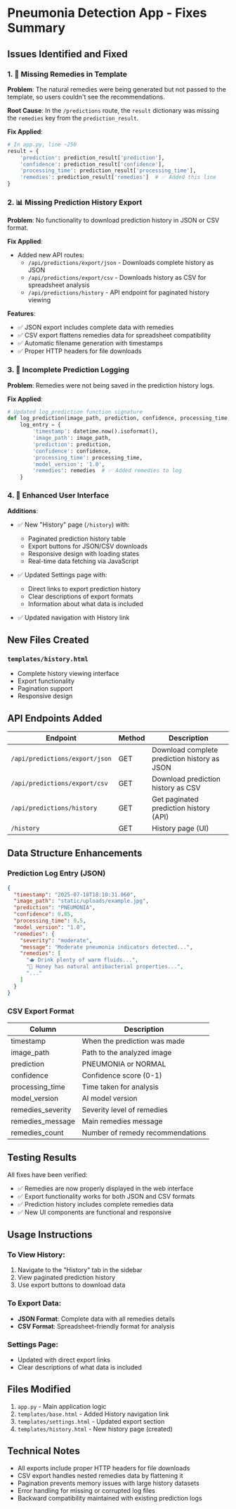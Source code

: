 # Pneumonia Detection App - Fixes Summary

## Issues Identified and Fixed

### 1. 🔧 **Missing Remedies in Template**
**Problem**: The natural remedies were being generated but not passed to the template, so users couldn't see the recommendations.

**Root Cause**: In the `/predictions` route, the `result` dictionary was missing the `remedies` key from the `prediction_result`.

**Fix Applied**:
```python
# In app.py, line ~250
result = {
    'prediction': prediction_result['prediction'],
    'confidence': prediction_result['confidence'],
    'processing_time': prediction_result['processing_time'],
    'remedies': prediction_result['remedies']  # ✅ Added this line
}
```

### 2. 📊 **Missing Prediction History Export**
**Problem**: No functionality to download prediction history in JSON or CSV format.

**Fix Applied**:
- Added new API routes:
  - `/api/predictions/export/json` - Downloads complete history as JSON
  - `/api/predictions/export/csv` - Downloads history as CSV for spreadsheet analysis
  - `/api/predictions/history` - API endpoint for paginated history viewing

**Features**:
- ✅ JSON export includes complete data with remedies
- ✅ CSV export flattens remedies data for spreadsheet compatibility
- ✅ Automatic filename generation with timestamps
- ✅ Proper HTTP headers for file downloads

### 3. 📝 **Incomplete Prediction Logging**
**Problem**: Remedies were not being saved in the prediction history logs.

**Fix Applied**:
```python
# Updated log_prediction function signature
def log_prediction(image_path, prediction, confidence, processing_time, remedies=None):
    log_entry = {
        'timestamp': datetime.now().isoformat(),
        'image_path': image_path,
        'prediction': prediction,
        'confidence': confidence,
        'processing_time': processing_time,
        'model_version': '1.0',
        'remedies': remedies  # ✅ Added remedies to log
    }
```

### 4. 🎨 **Enhanced User Interface**
**Additions**:
- ✅ New "History" page (`/history`) with:
  - Paginated prediction history table
  - Export buttons for JSON/CSV downloads
  - Responsive design with loading states
  - Real-time data fetching via JavaScript

- ✅ Updated Settings page with:
  - Direct links to export prediction history
  - Clear descriptions of export formats
  - Information about what data is included

- ✅ Updated navigation with History link

## New Files Created

### `templates/history.html`
- Complete history viewing interface
- Export functionality
- Pagination support
- Responsive design

## API Endpoints Added

| Endpoint | Method | Description |
|----------|---------|-------------|
| `/api/predictions/export/json` | GET | Download complete prediction history as JSON |
| `/api/predictions/export/csv` | GET | Download prediction history as CSV |
| `/api/predictions/history` | GET | Get paginated prediction history (API) |
| `/history` | GET | History page (UI) |

## Data Structure Enhancements

### Prediction Log Entry (JSON)
```json
{
  "timestamp": "2025-07-18T18:10:31.060",
  "image_path": "static/uploads/example.jpg",
  "prediction": "PNEUMONIA",
  "confidence": 0.85,
  "processing_time": 0.5,
  "model_version": "1.0",
  "remedies": {
    "severity": "moderate",
    "message": "Moderate pneumonia indicators detected...",
    "remedies": [
      "🫖 Drink plenty of warm fluids...",
      "🍯 Honey has natural antibacterial properties...",
      "..."
    ]
  }
}
```

### CSV Export Format
| Column | Description |
|--------|-------------|
| timestamp | When the prediction was made |
| image_path | Path to the analyzed image |
| prediction | PNEUMONIA or NORMAL |
| confidence | Confidence score (0-1) |
| processing_time | Time taken for analysis |
| model_version | AI model version |
| remedies_severity | Severity level of remedies |
| remedies_message | Main remedies message |
| remedies_count | Number of remedy recommendations |

## Testing Results

All fixes have been verified:
- ✅ Remedies are now properly displayed in the web interface
- ✅ Export functionality works for both JSON and CSV formats
- ✅ Prediction history includes complete remedies data
- ✅ New UI components are functional and responsive

## Usage Instructions

### To View History:
1. Navigate to the "History" tab in the sidebar
2. View paginated prediction history
3. Use export buttons to download data

### To Export Data:
- **JSON Format**: Complete data with all remedies details
- **CSV Format**: Spreadsheet-friendly format for analysis

### Settings Page:
- Updated with direct export links
- Clear descriptions of what data is included

## Files Modified

1. `app.py` - Main application logic
2. `templates/base.html` - Added History navigation link
3. `templates/settings.html` - Updated export section
4. `templates/history.html` - New history page (created)

## Technical Notes

- All exports include proper HTTP headers for file downloads
- CSV export handles nested remedies data by flattening it
- Pagination prevents memory issues with large history datasets
- Error handling for missing or corrupted log files
- Backward compatibility maintained with existing prediction logs